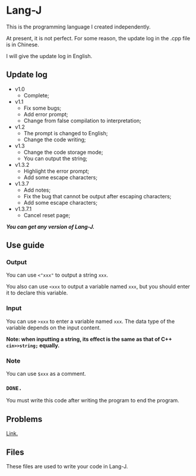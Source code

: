 # Lang-J
This is the programming language I created independently.

At present, it is not perfect. For some reason, the update log in the .cpp file is in Chinese.

I will give the update log in English.

## Update log

- v1.0
  - Complete;
- v1.1
  - Fix some bugs;
  - Add error prompt;
  - Change from false compilation to interpretation;
- v1.2
  - The prompt is changed to English;
  - Change the code writing;
- v1.3
  - Change the code storage mode;
  - You can output the string;
- v1.3.2
  - Highlight the error prompt;
  - Add some escape characters;
- v1.3.7
  - Add notes;
  - Fix the bug that cannot be output after escaping characters;
  - Add some escape characters;
- v1.3.7.1
  - Cancel reset page;
  
***You can get any version of Lang-J.***

## Use guide
### Output

You can use `<"xxx"` to output a string `xxx`.

You also can use `<xxx` to output a variable named `xxx`, but you should enter it to declare this variable.

### Input

You can use `>xxx` to enter a variable named `xxx`. The data type of the variable depends on the input content.

**Note: when inputting a string, its effect is the same as that of C++ `cin>>string;` equally.**

### Note

You can use `$xxx` as a comment.

### `DONE.`

You must write this code after writing the program to end the program.

## Problems

[Link.](https://www.luogu.com.cn/training/136096)

## Files

These files are used to write your code in Lang-J.
